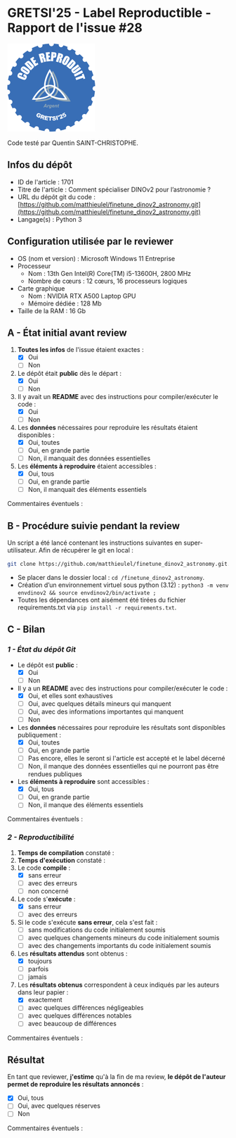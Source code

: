 # GRETSI'25 - Label Reproductible - Rapport de l'issue #28

![](../../img/label_argent.png)

Code testé par Quentin SAINT-CHRISTOPHE.

## Infos du dépôt

* ID de l'article : 1701
* Titre de l'article : Comment spécialiser DINOv2 pour l’astronomie ?
* URL du dépôt git du code : [https://github.com/matthieulel/finetune_dinov2_astronomy.git](https://github.com/matthieulel/finetune_dinov2_astronomy.git)
* Langage(s) : Python 3

## Configuration utilisée par le reviewer

* OS (nom et version) : Microsoft Windows 11 Entreprise
* Processeur
  * Nom : 13th Gen Intel(R) Core(TM) i5-13600H, 2800 MHz
  * Nombre de cœurs : 12 cœurs, 16 processeurs logiques
* Carte graphique
  * Nom : NVIDIA RTX A500 Laptop GPU
  * Mémoire dédiée : 128 Mb
* Taille de la RAM : 16 Gb

## A - État initial avant review

1. **Toutes les infos** de l'issue étaient exactes :
   * [x] Oui
   * [ ] Non
2. Le dépôt était **public** dès le départ :
   * [x] Oui
   * [ ] Non
3. Il y avait un **README** avec des instructions pour compiler/exécuter le code :
   * [x] Oui
   * [ ] Non
4. Les **données** nécessaires pour reproduire les résultats étaient disponibles :
   * [x] Oui, toutes
   * [ ] Oui, en grande partie
   * [ ] Non, il manquait des données essentielles
5. Les **éléments à reproduire** étaient accessibles :
   * [x] Oui, tous
   * [ ] Oui, en grande partie
   * [ ] Non, il manquait des éléments essentiels

Commentaires éventuels :

## B - Procédure suivie pendant la review

Un script a été lancé contenant les instructions suivantes en super-utilisateur.
Afin de récupérer le git en local :

```bash
git clone https://github.com/matthieulel/finetune_dinov2_astronomy.git.
```

* Se placer dans le dossier local : `cd /finetune_dinov2_astronomy`.
* Création d’un environnement virtuel sous python (3.12) : `python3 -m venv envdinov2 && source envdinov2/bin/activate ;`
* Toutes les dépendances ont aisément été tirées du fichier requirements.txt via `pip install -r requirements.txt`.

## C - Bilan

### _1 - État du dépôt Git_

* Le dépôt est **public** :
  * [x] Oui
  * [ ] Non
* Il y a un **README** avec des instructions pour compiler/exécuter le code :
  * [x] Oui, et elles sont exhaustives
  * [ ] Oui, avec quelques détails mineurs qui manquent
  * [ ] Oui, avec des informations importantes qui manquent
  * [ ] Non
* Les **données** nécessaires pour reproduire les résultats sont disponibles publiquement :
  * [x] Oui, toutes
  * [ ] Oui, en grande partie
  * [ ] Pas encore, elles le seront si l'article est accepté et le label décerné
  * [ ] Non, il manque des données essentielles qui ne pourront pas être rendues publiques
* Les **éléments à reproduire** sont accessibles :
  * [x] Oui, tous
  * [ ] Oui, en grande partie
  * [ ] Non, il manque des éléments essentiels

Commentaires éventuels :

### _2 - Reproductibilité_

1. **Temps de compilation** constaté :
2. **Temps d'exécution** constaté :
3. Le code **compile** :
   * [x] sans erreur
   * [ ] avec des erreurs
   * [ ] non concerné
4. Le code s'**exécute** :
   * [x] sans erreur
   * [ ] avec des erreurs
5. Si le code s'exécute **sans erreur**, cela s'est fait :
   * [ ] sans modifications du code initialement soumis
   * [ ] avec quelques changements mineurs du code initialement soumis
   * [ ] avec des changements importants du code initialement soumis
6. Les **résultats attendus** sont obtenus :
   * [x] toujours
   * [ ] parfois
   * [ ] jamais
7. Les **résultats obtenus** correspondent à ceux indiqués par les auteurs dans leur papier :
   * [x] exactement
   * [ ] avec quelques différences négligeables
   * [ ] avec quelques différences notables
   * [ ] avec beaucoup de différences

Commentaires éventuels :

## Résultat

En tant que reviewer, **j'estime** qu'à la fin de ma review, **le dépôt de l'auteur permet de reproduire les résultats annoncés** :

* [x] Oui, tous
* [ ] Oui, avec quelques réserves
* [ ] Non

Commentaires éventuels :
